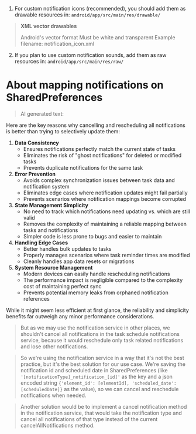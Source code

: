 1. For custom notification icons (recommended), you should add them as drawable resources in:
```android/app/src/main/res/drawable/```

> **XML vector drawables**
>
> Android's vector format
> Must be white and transparent
> Example filename: notification_icon.xml

2. If you plan to use custom notification sounds, add them as raw resources in:
```android/app/src/main/res/raw/```

# About mapping notifications on SharedPreferences
> AI generated text:

Here are the key reasons why cancelling and rescheduling all notifications is better than trying to selectively update them:

1. **Data Consistency**
   - Ensures notifications perfectly match the current state of tasks
   - Eliminates the risk of "ghost notifications" for deleted or modified tasks
   - Prevents duplicate notifications for the same task
2. **Error Prevention**
   - Avoids complex synchronization issues between task data and notification system
   - Eliminates edge cases where notification updates might fail partially
   - Prevents scenarios where notification mappings become corrupted
3. **State Management Simplicity**
   - No need to track which notifications need updating vs. which are still valid
   - Removes the complexity of maintaining a reliable mapping between tasks and notifications
   - Simpler code is less prone to bugs and easier to maintain
4. **Handling Edge Cases**
   - Better handles bulk updates to tasks
   - Properly manages scenarios where task reminder times are modified
   - Cleanly handles app data resets or migrations
5. **System Resource Management**
   - Modern devices can easily handle rescheduling notifications
   - The performance impact is negligible compared to the complexity cost of maintaining perfect sync
   - Prevents potential memory leaks from orphaned notification references

While it might seem less efficient at first glance, the reliability and simplicity benefits far outweigh any minor performance considerations.

> But as we may use the notification service in other places, we shouldn't cancel all notifications in the task schedule notifications service, because it would reschedule only task related notifications and lose other notifications.

> So we're using the notification service in a way that it's not the best practice, but it's the best solution for our use case. We're saving the notification id and scheduled date in SharedPreferences (like `'[notificationType]_notification_[id]'` as the key and a json encoded string `{'element_id': [elementId], 'scheduled_date': [scheduledDate]}` as the value), so we can cancel and reschedule notifications when needed.

> Another solution would be to implement a cancel notification method in the notification service, that would take the notification type and cancel all notifications of that type instead of the current cancelAllNotifications method.
